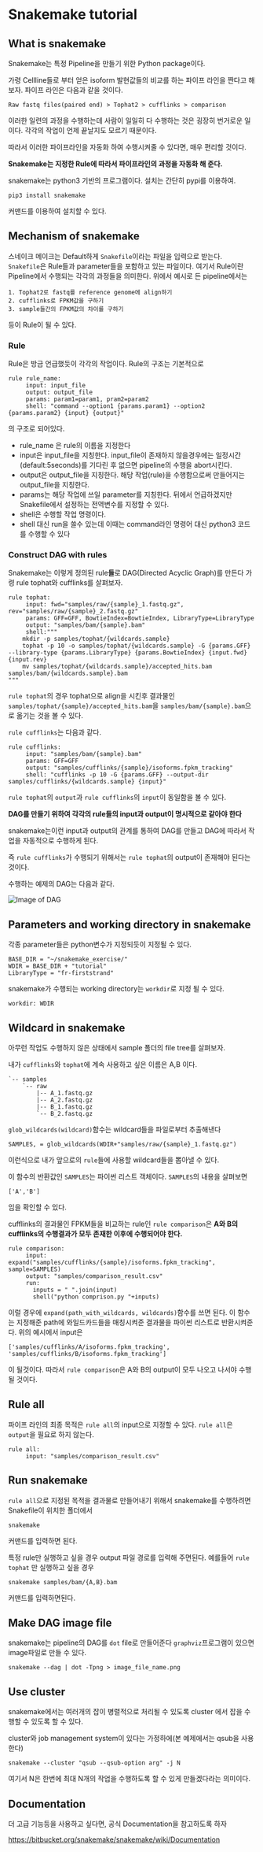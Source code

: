 # Snakemake tutorial

## What is snakemake

Snakemake는 특정 Pipeline을 만들기 위한 Python package이다.

가령 Cellline들로 부터 얻은 isoform 발현값들의 비교를 하는 파이프 라인을 짠다고 해보자. 파이프 라인은 다음과 같을 것이다.

```
Raw fastq files(paired end) > Tophat2 > cufflinks > comparison
```
이러한 일련의 과정을 수행하는데 사람이 일일히 다 수행하는 것은 굉장히 번거로운 일이다. 각각의 작업이 언제 끝날지도 모르기 때문이다.

따라서 이러한 파이프라인을 자동화 하여 수행시켜줄 수 있다면, 매우 편리할 것이다. 

**Snakemake는 지정한 Rule에 따라서 파이프라인의 과정을 자동화 해 준다.**

snakemake는 python3 기반의 프로그램이다. 설치는 간단히 pypi를 이용하여.

```
pip3 install snakemake
```
커맨드를 이용하여 설치할 수 있다.


## Mechanism of snakemake

스네이크 메이크는 Default하게 `Snakefile`이라는 파일을 입력으로 받는다.
`Snakefile`은 Rule들과 parameter들을 포함하고 있는 파일이다.
여기서 Rule이란 Pipeline에서 수행되는 각각의 과정들을 의미한다.
위에서 예시로 든 pipeline에서는

	1. Tophat2로 fastq를 reference genome에 align하기
	2. cufflinks로 FPKM값을 구하기
	3. sample들간의 FPKM값의 차이를 구하기

등이 Rule이 될 수 있다.

### Rule

Rule은 방금 언급했듯이 각각의 작업이다.
Rule의 구조는 기본적으로

```
rule rule_name:
     input: input_file
     output: output_file
     params: param1=param1, pram2=param2
     shell: "command --option1 {params.param1} --option2 {params.param2} {input} {output}"
```
의 구조로 되어있다.
- rule\_name 은 rule의 이름을 지정한다
- input은 input\_file을 지칭한다. input\_file이 존재하지 않을경우에는 일정시간(default:5seconds)를 기다린 후 없으면 pipeline의 수행을 abort시킨다.
- output은 output\_file을 지칭한다. 해당 작업(rule)을 수행함으로써 만들어지는 output\_file을 지칭한다.
- params는 해당 작업에 쓰일 parameter를 지칭한다. 뒤에서 언급하겠지만 Snakefile에서 설정하는 전역변수를 지정할 수 있다.
- shell은 수행할 작업 명령이다.
- shell 대신 run을 쓸수 있는데 이때는 command라인 명령어 대신 python3 코드를 수행할 수 있다

### Construct DAG with rules

Snakemake는 이렇게 정의된 rule**들**로 DAG(Directed Acyclic Graph)를 만든다
가령 rule tophat와 cufflinks를 살펴보자.

```
rule tophat:
     input: fwd="samples/raw/{sample}_1.fastq.gz", rev="samples/raw/{sample}_2.fastq.gz"
     params: GFF=GFF, BowtieIndex=BowtieIndex, LibraryType=LibraryType
     output: "samples/bam/{sample}.bam"
     shell:""" 
	mkdir -p samples/tophat/{wildcards.sample} 
	tophat -p 10 -o samples/tophat/{wildcards.sample} -G {params.GFF} --library-type {params.LibraryType} {params.BowtieIndex} {input.fwd} {input.rev}  
   	mv samples/tophat/{wildcards.sample}/accepted_hits.bam samples/bam/{wildcards.sample}.bam
"""
```
`rule tophat`의 경우 tophat으로 align을 시킨후  결과물인 `samples/tophat/{sample}/accepted_hits.bam`을 `samples/bam/{sample}.bam`으로 옮기는 것을 볼 수 있다.

`rule cufflinks`는 다음과 같다.

```
rule cufflinks:
     input: "samples/bam/{sample}.bam"
     params: GFF=GFF
     output: "samples/cufflinks/{sample}/isoforms.fpkm_tracking"
     shell: "cufflinks -p 10 -G {params.GFF} --output-dir samples/cufflinks/{wildcards.sample} {input}"
```


`rule tophat`의 `output`과 `rule cufflinks`의 `input`이 동일함을 볼 수 있다.

**DAG를 만들기 위하여 각각의 rule들의 input과 output이 명시적으로 같아야 한다**

snakemake는이런 input과 output의 관계를 통하여 DAG를 만들고 DAG에 따라서 작업을 자동적으로 수행하게 된다.

즉 `rule cufflinks`가 수행되기 위해서는 `rule tophat`의 output이 존재해야 된다는 것이다.

수행하는 예제의 DAG는 다음과 같다.

![Image of DAG](dag.png)


## Parameters and working directory in snakemake

각종 parameter들은 python변수가 지정되듯이 지정될 수 있다.

```
BASE_DIR = "~/snakemake_exercise/"
WDIR = BASE_DIR + "tutorial"
LibraryType = "fr-firststrand"
```
snakemake가 수행되는 working directory는 `workdir`로 지정 될 수 있다.

```
workdir: WDIR
```


## Wildcard in snakemake

아무런 작업도 수행하지 않은 상태에서 sample 폴더의 file tree를 살펴보자.

내가 `cufflinks`와 `tophat`에 계속 사용하고 싶은 이름은 A,B 이다.
```
`-- samples
    `-- raw
        |-- A_1.fastq.gz
        |-- A_2.fastq.gz 
        |-- B_1.fastq.gz 
        `-- B_2.fastq.gz 
```

`glob_wildcards(wildcard)`함수는 wildcard들을 파일로부터 추출해낸다

```
SAMPLES, = glob_wildcards(WDIR+"samples/raw/{sample}_1.fastq.gz")
```
이런식으로 내가 앞으로의 `rule`들에 사용할 wildcard들을 뽑아낼 수 있다.

이 함수의 반환값인 `SAMPLES`는 파이썬 리스트 객체이다. `SAMPLES`의 내용을 살펴보면
```
['A','B']
```
임을 확인할 수 있다.

cufflinks의 결과물인 FPKM들을 비교하는 rule인 `rule comparison`은 **A와 B의 cufflinks의 수행결과가 모두 존재한 이후에 수행되어야 한다.**

```
rule comparison:
     input: expand("samples/cufflinks/{sample}/isoforms.fpkm_tracking", sample=SAMPLES)
     output: "samples/comparison_result.csv"
     run:
       inputs = " ".join(input)
       shell("python comprison.py "+inputs)
```
이럴 경우에 `expand(path_with_wildcards, wildcards)`함수를 쓰면 된다. 이 함수는 지정해준 path에 와일드카드들을 매칭시켜준 결과물을 파이썬 리스트로 반환시켜준다.
위의 예시에서 input은
```
['samples/cufflinks/A/isoforms.fpkm_tracking', 'samples/cufflinks/B/isoforms.fpkm_tracking']
```
이 될것이다. 따라서 `rule comparison`은 A와 B의 output이 모두 나오고 나서야 수행될 것이다.

## Rule all

파이프 라인의 최종 목적은 `rule all`의 input으로 지정할 수 있다. `rule all`은 `output`을 필요로 하지 않는다.

```
rule all:
     input: "samples/comparison_result.csv"
```

## Run snakemake

`rule all`으로 지정된 목적을 결과물로 만들어내기 위해서 snakemake를 수행하려면 Snakefile이 위치한 폴더에서

```
snakemake
```
커맨드를 입력하면 된다.

특정 rule만 실행하고 싶을 경우 output 파일 경로를 입력해 주면된다.
예를들어 `rule tophat` 만 실행하고 싶을 경우

```
snakemake samples/bam/{A,B}.bam
```
커맨드를 입력하면된다.

## Make DAG image file

snakemake는 pipeline의 DAG를 `dot` file로 만들어준다 `graphviz`프로그램이 있으면 image파일로 만들 수 있다.

```
snakemake --dag | dot -Tpng > image_file_name.png
```

## Use cluster

snakemake에서는 여러개의 잡이 병렬적으로 처리될 수 있도록 cluster 에서 잡을 수행할 수 있도록 할 수 있다.

cluster와 job management system이 있다는 가정하에(본 예제에서는 qsub을 사용한다)

```
snakemake --cluster "qsub --qsub-option arg" -j N
```
여기서 N은 한번에 최대 N개의 작업을 수행하도록 할 수 있게 만들겠다라는 의미이다.

## Documentation

더 고급 기능등을 사용하고 싶다면, 공식 Documentation을 참고하도록 하자

https://bitbucket.org/snakemake/snakemake/wiki/Documentation

